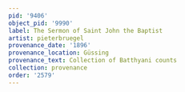```yaml
---
pid: '9406'
object_pid: '9990'
label: The Sermon of Saint John the Baptist
artist: pieterbruegel
provenance_date: '1896'
provenance_location: Güssing
provenance_text: Collection of Batthyani counts
collection: provenance
order: '2579'
---
```

